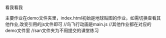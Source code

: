 看我看我

主要作业在demo文件夹里，index.html初始是地球贴图的作业，如需切换查看其他作业,改变引用的js文件即可
//鸟飞行动画是main.js
//其他作业都在对应的demo文件里
//san文件夹为不用提交的课堂练习
